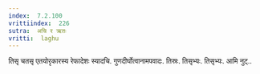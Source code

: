 ```yaml
---
index:  7.2.100
vrittiindex:  226
sutra:  अचि र ऋतः
vritti:  laghu 
---
```


तिसृ चतसृ एतयोरृकारस्य रेफादेशः स्यादचि. गुणदीर्घोत्वानामपवादः. तिस्रः. तिसृभ्यः. तिसृभ्यः. आमि नुट्..

